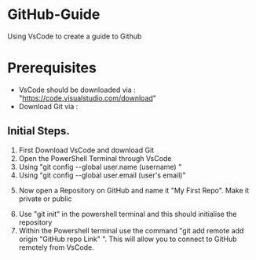 # GitHub-Guide
Using VsCode to create a guide to Github


# Prerequisites
* VsCode should be downloaded via : "https://code.visualstudio.com/download"
* Download Git via : 

## Initial Steps.

1. First Download VsCode and download Git
2. Open the PowerShell Terminal through VsCode
3. Using "git config --global user.name (username) "
4. Using "git config --global user.email (user's email)"
<!-- add picture here -->
5. Now open a Repository on GitHub and name it "My First Repo". Make it private or public
<!-- add picture here -->
6. Use "git init" in the powershell terminal and this should initialise the repository 
7. Within the Powershell terminal use the command "git add remote add origin "GitHub repo Link" ".
This will allow you to connect to GitHub remotely from VsCode.  